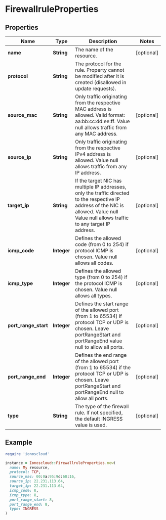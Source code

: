 # FirewallruleProperties

## Properties

| Name | Type | Description | Notes |
| ---- | ---- | ----------- | ----- |
| **name** | **String** | The name of the  resource. | [optional] |
| **protocol** | **String** | The protocol for the rule. Property cannot be modified after it is created (disallowed in update requests). |  |
| **source_mac** | **String** | Only traffic originating from the respective MAC address is allowed. Valid format: aa:bb:cc:dd:ee:ff. Value null allows traffic from any MAC address. | [optional] |
| **source_ip** | **String** | Only traffic originating from the respective IPv4 address is allowed. Value null allows traffic from any IP address. | [optional] |
| **target_ip** | **String** | If the target NIC has multiple IP addresses, only the traffic directed to the respective IP address of the NIC is allowed. Value null Value null allows traffic to any target IP address. | [optional] |
| **icmp_code** | **Integer** | Defines the allowed code (from 0 to 254) if protocol ICMP is chosen. Value null allows all codes. | [optional] |
| **icmp_type** | **Integer** | Defines the allowed type (from 0 to 254) if the protocol ICMP is chosen. Value null allows all types. | [optional] |
| **port_range_start** | **Integer** | Defines the start range of the allowed port (from 1 to 65534) if protocol TCP or UDP is chosen. Leave portRangeStart and portRangeEnd value null to allow all ports. | [optional] |
| **port_range_end** | **Integer** | Defines the end range of the allowed port (from 1 to 65534) if the protocol TCP or UDP is chosen. Leave portRangeStart and portRangeEnd null to allow all ports. | [optional] |
| **type** | **String** | The type of the firewall rule. If not specified, the default INGRESS value is used. | [optional] |

## Example

```ruby
require 'ionoscloud'

instance = Ionoscloud::FirewallruleProperties.new(
  name: My resource,
  protocol: TCP,
  source_mac: 00:0a:95:9d:68:16,
  source_ip: 22.231.113.64,
  target_ip: 22.231.113.64,
  icmp_code: 0,
  icmp_type: 8,
  port_range_start: 8,
  port_range_end: 8,
  type: INGRESS
)
```

